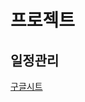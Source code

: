 # 프로젝트

## 일정관리

[구글시트](https://docs.google.com/spreadsheets/d/1TM_C8nzZuj6YsbB69Y-JufgenXv25xz_ufEhFCEanMU/edit?usp=sharing)